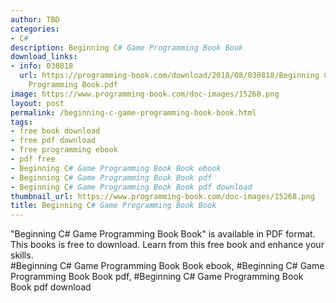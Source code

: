 ```yaml
---
author: TBD
categories:
- C#
description: Beginning C# Game Programming Book Book
download_links:
- info: 030818
  url: https://programming-book.com/download/2018/08/030818/Beginning C-sharp Game
    Programming Book.pdf
image: https://www.programming-book.com/doc-images/15268.png
layout: post
permalink: /beginning-c-game-programming-book-book.html
tags:
- free book download
- free pdf download
- free programming ebook
- pdf free
- Beginning C# Game Programming Book Book ebook
- Beginning C# Game Programming Book Book pdf
- Beginning C# Game Programming Book Book pdf download
thumbnail_url: https://www.programming-book.com/doc-images/15268.png
title: Beginning C# Game Programming Book Book
---
```


 
<div class="item-desc text-justify">
  "Beginning C# Game Programming Book Book" is available in PDF format. This books is free to download. Learn from this free book and enhance your skills.
  <br>
  #Beginning C# Game Programming Book Book ebook, #Beginning C# Game Programming Book Book pdf, #Beginning C# Game Programming Book Book pdf download
</div>